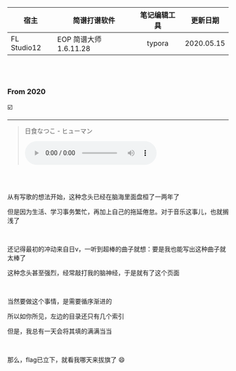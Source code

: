 | 宿主        | 简谱打谱软件          | 笔记编辑工具 | 更新日期   |
| ----------- | --------------------- | :----------: | ---------- |
| FL Studio12 | EOP 简谱大师1.6.11.28 |    typora    | 2020.05.15 |

<br>

<br>

### From **2020**

 :ballot_box_with_check:   

----

> 日食なつこ - ヒューマン
>
> 
>
> <audio src="http://175.24.77.24:5212/api/v3/file/get/12/%E6%97%A5%E9%A3%9F%E3%81%AA%E3%81%A4%E3%81%93%20-%20%E3%83%92%E3%83%A5%E3%83%BC%E3%83%9E%E3%83%B3.mp3?sign=6g_NG2su-v0uem4PhfwDRf4eVJuQuX5beMZHoIJvpfA%3D%3A0" controls="controls">
> </audio>

<br>

<br>

从有写歌的想法开始，这种念头已经在脑海里面盘桓了一两年了

但是因为生活、学习事务繁忙，再加上自己的拖延倦怠。对于音乐这事儿，也就搁浅了

<br>

还记得最初的冲动来自日v，一听到超棒的曲子就想：要是我也能写出这种曲子就太棒了

这种念头甚至强烈，经常敲打我的脑神经，于是就有了这个页面

<br>

当然要做这个事情，是需要循序渐进的

所以如你所见，左边的目录还只有几个索引

但是，我总有一天会将其填的满满当当

<br>

那么，flag已立下，就看我哪天来拔旗了​  :smile:

